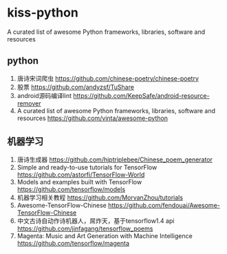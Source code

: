 # kiss-python
A curated list of awesome Python frameworks, libraries, software and resources

## python
1. 唐诗宋词爬虫 https://github.com/chinese-poetry/chinese-poetry
2. 股票 https://github.com/andyzsf/TuShare
3. android源码编译lint https://github.com/KeepSafe/android-resource-remover
4. A curated list of awesome Python frameworks, libraries, software and resources https://github.com/vinta/awesome-python

## 机器学习
1. 唐诗生成器 https://github.com/hjptriplebee/Chinese_poem_generator 
2. Simple and ready-to-use tutorials for TensorFlow https://github.com/astorfi/TensorFlow-World
3. Models and examples built with TensorFlow https://github.com/tensorflow/models
4. 机器学习相关教程  https://github.com/MorvanZhou/tutorials
5. Awesome-TensorFlow-Chinese https://github.com/fendouai/Awesome-TensorFlow-Chinese
6. 中文古诗自动作诗机器人，屌炸天，基于tensorflow1.4 api https://github.com/jinfagang/tensorflow_poems
7. Magenta: Music and Art Generation with Machine Intelligence https://github.com/tensorflow/magenta

